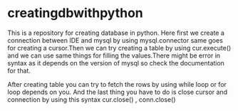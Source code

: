 # creatingdbwithpython
This is a repository for creating database in python.
Here first we create a connection between IDE and mysql by using mysql.connector
same goes for creating a cursor.Then we can try creating a table by using cur.execute() and we can use same things for 
filling the values.There might be error in syntax as it depends on the version of mysql so check the documentation for that.

After creating table you can try to fetch the rows by using while loop or for loop depends on you.
And the last thing you have to do is close cursor and connection by using this syntax cur.close()  , conn.close()


